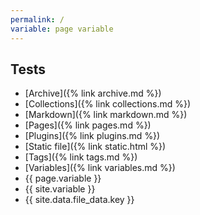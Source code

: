 ```yaml
---
permalink: /
variable: page variable
---
```


## Tests

* [Archive]({% link archive.md %})
* [Collections]({% link collections.md %})
* [Markdown]({% link markdown.md %})
* [Pages]({% link pages.md %})
* [Plugins]({% link plugins.md %})
* [Static file]({% link static.html %})
* [Tags]({% link tags.md %})
* [Variables]({% link variables.md %})
* {{ page.variable }}
* {{ site.variable }}
* {{ site.data.file_data.key }}
